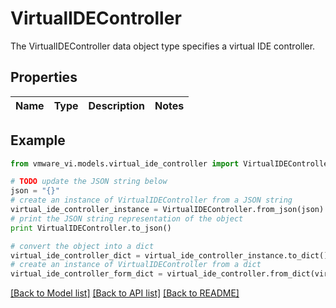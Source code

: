 # VirtualIDEController

The VirtualIDEController data object type specifies a virtual IDE controller. 

## Properties
Name | Type | Description | Notes
------------ | ------------- | ------------- | -------------

## Example

```python
from vmware_vi.models.virtual_ide_controller import VirtualIDEController

# TODO update the JSON string below
json = "{}"
# create an instance of VirtualIDEController from a JSON string
virtual_ide_controller_instance = VirtualIDEController.from_json(json)
# print the JSON string representation of the object
print VirtualIDEController.to_json()

# convert the object into a dict
virtual_ide_controller_dict = virtual_ide_controller_instance.to_dict()
# create an instance of VirtualIDEController from a dict
virtual_ide_controller_form_dict = virtual_ide_controller.from_dict(virtual_ide_controller_dict)
```
[[Back to Model list]](../README.md#documentation-for-models) [[Back to API list]](../README.md#documentation-for-api-endpoints) [[Back to README]](../README.md)


